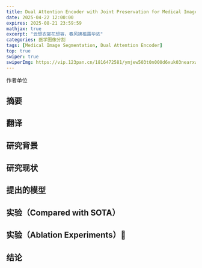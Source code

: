 ```yaml
---
title: Dual Attention Encoder with Joint Preservation for Medical Image Segmentation
date: 2025-04-22 12:00:00
expires: 2025-08-21 23:59:59
mathjax: true
excerpt: "云想衣裳花想容，春风拂槛露华浓"
categories: 医学图像分割
tags: [Medical Image Segmentation, Dual Attention Encoder]
top: true
swiper: true
swiperImg: https://vip.123pan.cn/1816472581/ymjew503t0n000d6xuk03nearxw9s1l5DIYPAqF0DqJ1DGxwDIiw.png
---
```



作者单位

## 摘要























## 翻译

















## 研究背景



















## 研究现状



















## 提出的模型























## 实验（Compared with SOTA）





























## 实验（Ablation Experiments）:1st_place_medal:























## 结论







